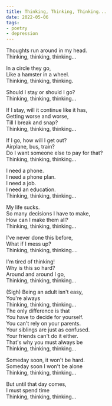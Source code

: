 ```yaml
---
title: Thinking, Thinking, Thinking...
date: 2022-05-06
tags:
- poetry
- depression
---
```

  
Thoughts run around in my head.  
Thinking, thinking, thinking...  
  
In a circle they go,  
Like a hamster in a wheel.  
Thinking, thinking, thinking.  
  
Should I stay or should I go?  
Thinking, thinking, thinking...  
  
If I stay, will it continue like it has,  
Getting worse and worse,  
Till I break and snap?  
Thinking, thinking, thinking...  
  
If I go, how will I get out?  
Airplane, bus, train?  
Do I want someone else to pay for that?  
Thinking, thinking, thinking...  
  
I need a phone.  
I need a phone plan.  
I need a job.  
I need an education.  
Thinking, thinking, thinking...  
  
My life sucks.  
So many decisions I have to make,  
How can I make them all?  
Thinking, thinking, thinking...  
  
I've never done this before,  
What if I mess up?  
Thinking, thinking, thinking....  
  
I'm tired of thinking!  
Why is this so hard?  
Around and around I go,  
Thinking, thinking, thinking...  
  
(Sigh) Being an adult isn't easy,  
You're always  
Thinking, thinking, thinking...  
The only difference is that  
You have to decide for yourself.  
You can't rely on your parents.  
Your siblings are just as confused.  
Your friends can't do it either.  
That's why you must always be  
Thinking, thinking, thinking...  
  
Someday soon, it won't be hard.  
Someday soon I won't be alone  
Thinking, thinking, thinking...  
  
But until that day comes,  
I must spend time  
Thinking, thinking, thinking...  
